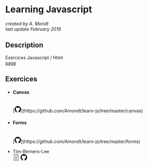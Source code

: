 # Learning Javascript

*created by A. Mondt*
<br/>
*last update February 2019*

## Description

Exercices Javascript / Html
<br/>
[page](https://amondt.github.io/learn-js/)

## Exercices

- #### Canvas
  <br/>
  [<img src="./github-logo.svg" width="20">](https://github.com/Amondt/learn-js/tree/master/canvas)

- #### Forms
  <br/>
  [<img src="./github-logo.svg" width="20">](https://github.com/Amondt/learn-js/tree/master/forms)

- Tim-Berners-Lee
  <br/>
  [<img src="./page.svg" width="20">](https://amondt.github.io/learn-HTML-CSS-MD/Tim-Berners-Lee/index.html) [<img src="./github-logo.svg" width="20">](https://github.com/Amondt/learn-HTML-CSS-MD/tree/master/Tim-Berners-Lee)
